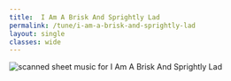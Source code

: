```yaml
---
title:  I Am A Brisk And Sprightly Lad
permalink: /tune/i-am-a-brisk-and-sprightly-lad
layout: single
classes: wide
---
```


<img src="/tune/scan/i-am-a-brisk-and-sprightly-lad.jpg" alt="scanned sheet music for I Am A Brisk And Sprightly Lad">

